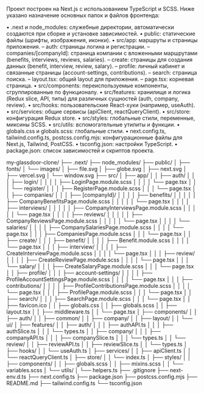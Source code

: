 Проект построен на Next.js с использованием TypeScript и SCSS. Ниже указано назначение основных папок и файлов фронтенда:

• .next и node_modules: служебные директории, автоматически создаются при сборке и установке зависимостей.
• public: статические файлы (шрифты, изображения, иконки).
• src/app: маршруты и страницы приложения.
– auth: страницы логина и регистрации.
– companies/[companyId]: страница компании с вложенными маршрутами (benefits, interviews, reviews, salaries).
– create: страницы для создания данных (benefit, interview, review, salary).
– profile: личный кабинет и связанные страницы (account-settings, contributions).
– search: страница поиска.
– layout.tsx: общий layout для приложения.
– page.tsx: корневая страница.
• src/components: переиспользуемые компоненты, сгруппированные по функционалу.
• src/features: хранилище и логика (Redux slice, API, типы) для различных сущностей (auth, company, review).
• src/hooks: пользовательские React-хуки (например, useAuth).
• src/services: общие сервисы (apiClient, reactQueryClient).
• src/store: конфигурация Redux store.
• src/styles: глобальные стили, переменные, миксины SCSS.
• src/utils: вспомогательные утилиты и функции.
• globals.css и globals.scss: глобальные стили.
• next.config.ts, tailwind.config.ts, postcss.config.mjs: конфигурационные файлы для Next.js, Tailwind, PostCSS.
• tsconfig.json: настройки TypeScript.
• package.json: список зависимостей и скриптов проекта.


my-glassdoor-clone/
├── .next/
├── node_modules/
├── public/
│   ├── fonts/
│   └── images/
│       ├── file.svg
│       ├── globe.svg
│       ├── next.svg
│       ├── vercel.svg
│       └── window.svg
├── src/
│   ├── app/
│   │   ├── auth/
│   │   │   ├── login/
│   │   │   │   ├── LoginPage.module.scss
│   │   │   │   └── page.tsx
│   │   │   └── register/
│   │   │       ├── RegisterPage.module.scss
│   │   │       └── page.tsx
│   │   ├── companies/
│   │   │   ├── [companyId]/
│   │   │   │   ├── benefits/
│   │   │   │   │   ├── CompanyBenefitsPage.module.scss
│   │   │   │   │   └── page.tsx
│   │   │   │   ├── interviews/
│   │   │   │   │   ├── CompanyInterviewsPage.module.scss
│   │   │   │   │   └── page.tsx
│   │   │   │   ├── reviews/
│   │   │   │   │   ├── CompanyReviewsPage.module.scss
│   │   │   │   │   └── page.tsx
│   │   │   │   └── salaries/
│   │   │   │       ├── CompanySalariesPage.module.scss
│   │   │   │       └── page.tsx
│   │   │   ├── CompaniesPage.module.scss
│   │   │   └── page.tsx
│   │   ├── create/
│   │   │   ├── benefit/
│   │   │   │   ├── Benefit.module.scss
│   │   │   │   └── page.tsx
│   │   │   ├── interview/
│   │   │   │   ├── CreateInterviewPage.module.scss
│   │   │   │   └── page.tsx
│   │   │   ├── review/
│   │   │   │   ├── CreateReviewPage.module.scss
│   │   │   │   └── page.tsx
│   │   │   └── salary/
│   │   │       ├── CreateSalaryPage.module.scss
│   │   │       └── page.tsx
│   │   ├── profile/
│   │   │   ├── account-settings/
│   │   │   │   ├── ProfileAccountSettingsPage.module.scss
│   │   │   │   └── page.tsx
│   │   │   ├── contributions/
│   │   │   │   ├── ProfileContributionsPage.module.scss
│   │   │   │   └── page.tsx
│   │   │   ├── ProfilePage.module.scss
│   │   │   └── page.tsx
│   │   ├── search/
│   │   │   ├── SearchPage.module.scss
│   │   │   └── page.tsx
│   │   ├── favicon.ico
│   │   ├── globals.css
│   │   ├── globals.scss
│   │   ├── layout.tsx
│   │   ├── middleware.ts
│   │   └── page.tsx
│   ├── components/
│   │   ├── auth/
│   │   ├── common/
│   │   ├── company/
│   │   ├── layout/
│   │   └── ui/
│   ├── features/
│   │   ├── auth/
│   │   │   ├── authAPI.ts
│   │   │   ├── authSlice.ts
│   │   │   └── types.ts
│   │   ├── company/
│   │   │   ├── companyAPI.ts
│   │   │   ├── companySlice.ts
│   │   │   └── types.ts
│   │   └── review/
│   │       ├── reviewAPI.ts
│   │       ├── reviewSlice.ts
│   │       └── types.ts
│   ├── hooks/
│   │   └── useAuth.ts
│   ├── services/
│   │   ├── apiClient.ts
│   │   └── reactQueryClient.ts
│   ├── store/
│   │   └── index.ts
│   ├── styles/
│   │   ├── components/
│   │   ├── globals.scss
│   │   ├── mixins.scss
│   │   └── variables.scss
│   └── utils/
│       └── helpers.ts
├── .gitignore
├── next-env.d.ts
├── next.config.ts
├── package.json
├── postcss.config.mjs
├── README.md
├── tailwind.config.ts
└── tsconfig.json
